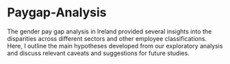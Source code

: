 # Paygap-Analysis
The gender pay gap analysis in Ireland provided several insights into the disparities across different sectors and other employee classifications. Here, I outline the main hypotheses developed from our exploratory analysis and discuss relevant caveats and suggestions for future studies.
